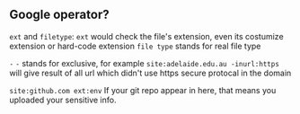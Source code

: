 ## Google operator?
```ext``` and ```filetype```:
```ext``` would check the file's extension, even its costumize extension or hard-code extension
```file type``` stands for real file type

```-```
```-``` stands for exclusive, for example ```site:adelaide.edu.au -inurl:https``` will give result of all url which didn't use https secure protocal in the domain

```site:github.com ext:env```
If your git repo appear in here, that means you uploaded your sensitive info.
